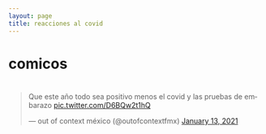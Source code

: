 ```yaml
---
layout: page
title: reacciones al covid 
---
```

# comicos <h1> 
<blockquote class="twitter-tweet"><p lang="es" dir="ltr">Que este año todo sea positivo menos el covid y las pruebas de embarazo <a href="https://t.co/D6BQw2t1hQ">pic.twitter.com/D6BQw2t1hQ</a></p>&mdash; out of context méxico (@outofcontextfmx) <a href="https://twitter.com/outofcontextfmx/status/1349237776680505348?ref_src=twsrc%5Etfw">January 13, 2021</a></blockquote> <script async src="https://platform.twitter.com/widgets.js" charset="utf-8"></script>
